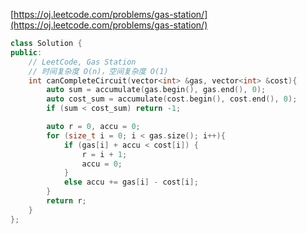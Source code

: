 [https://oj.leetcode.com/problems/gas-station/](https://oj.leetcode.com/problems/gas-station/)

``` cpp
class Solution {
public:
	// LeetCode, Gas Station
	// 时间复杂度 O(n)，空间复杂度 O(1)
	int canCompleteCircuit(vector<int> &gas, vector<int> &cost){
		auto sum = accumulate(gas.begin(), gas.end(), 0);
		auto cost_sum = accumulate(cost.begin(), cost.end(), 0);
		if (sum < cost_sum) return -1;

		auto r = 0, accu = 0;
		for (size_t i = 0; i < gas.size(); i++){
			if (gas[i] + accu < cost[i]) {
				r = i + 1;
				accu = 0;
			}
			else accu += gas[i] - cost[i];
		}
		return r;
	}
};

```
